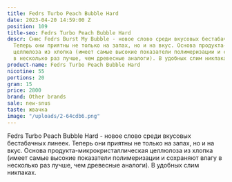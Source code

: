 ```yaml
---
title: Fedrs Turbo Peach Bubble Hard
date: 2023-04-20 14:59:00 Z
position: 109
title-seo: Fedrs Turbo Peach Bubble Hard
descr: Снюс Fedrs Burst My Bubble - новое слово среди вкусовых бестабачных линеек.
  Теперь они приятны не только на запах, но и на вкус. Основа продукта-микрокристаллическая
  целлюлоза из хлопка (имеет самые высокие показатели полимеризации и сохраняют влагу
  в несколько раз лучше, чем древесные аналоги). В удобных слим никпаках.
product-name: Fedrs Turbo Peach Bubble Hard
nicotine: 55
portions: 20
gram: 15
price: 2800
brand: Other brands
sale: new-snus
taste: жвачка
image: "/uploads/2-64cdb6.png"
---
```


Fedrs Turbo Peach Bubble Hard - новое слово среди вкусовых бестабачных линеек. Теперь они приятны не только на запах, но и на вкус. Основа продукта-микрокристаллическая целлюлоза из хлопка (имеет самые высокие показатели полимеризации и сохраняют влагу в несколько раз лучше, чем древесные аналоги). В удобных слим никпаках.